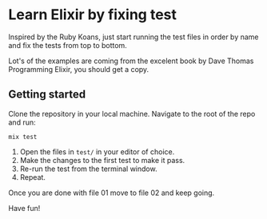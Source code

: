 # Learn Elixir by fixing test

Inspired by the Ruby Koans, just start running the test files in order by name and fix the tests from top to bottom.

Lot's of the examples are coming from the excelent book by Dave Thomas Programming Elixir, you should get a copy.

## Getting started

Clone the repository in your local machine.
Navigate to the root of the repo and run:

    mix test

1. Open the files in `test/` in your editor of choice.
2. Make the changes to the first test to make it pass.
3. Re-run the test from the terminal window.
4. Repeat.

Once you are done with file 01 move to file 02 and keep going.

Have fun!
